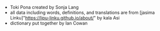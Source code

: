 - Toki Pona created by Sonja Lang
- all data including words, definitions, and translations are from [jasima Linku]"https://lipu-linku.github.io/about/" by kala Asi
- dictionary put together by Ian Cowan